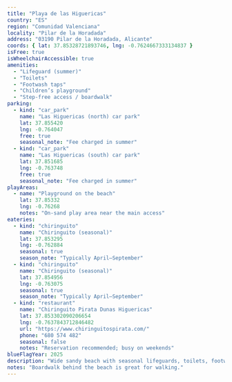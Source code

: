 ```yaml
---
title: "Playa de las Higuericas"
country: "ES"
region: "Comunidad Valenciana"
locality: "Pilar de la Horadada"
address: "03190 Pilar de la Horadada, Alicante"
coords: { lat: 37.85328721893746, lng: -0.7624667333134837 }
isFree: true
isWheelchairAccessible: true
amenities:
  - "Lifeguard (summer)"
  - "Toilets"
  - "Footwash taps"
  - "Children’s playground"
  - "Step-free access / boardwalk"
parking:
  - kind: "car_park"
    name: "Las Higuericas (north) car park"
    lat: 37.855420
    lng: -0.764047
    free: true
    seasonal_note: "Fee charged in summer"
  - kind: "car_park"
    name: "Las Higuericas (south) car park"
    lat: 37.851685
    lng: -0.763748
    free: true
    seasonal_note: "Fee charged in summer"
playAreas:
  - name: "Playground on the beach"
    lat: 37.85332
    lng: -0.76268
    notes: "On-sand play area near the main access"
eateries:
  - kind: "chiringuito"
    name: "Chiringuito (seasonal)"
    lat: 37.853295
    lng: -0.762884
    seasonal: true
    season_note: "Typically April–September"
  - kind: "chiringuito"
    name: "Chiringuito (seasonal)"
    lat: 37.854956
    lng: -0.763075
    seasonal: true
    season_note: "Typically April–September"
  - kind: "restaurant"
    name: "Chiringuito Pirata Dunas Higuericas"
    lat: 37.853302090206654
    lng: -0.7637843712846482
    url: "https://www.chiringuitospirata.com/"
    phone: "680 574 482"
    seasonal: false
    notes: "Reservation recommended; busy on weekends"
blueFlagYear: 2025
description: "Wide sandy beach with seasonal lifeguards, toilets, footwash taps and a children’s playground. Two main car parks (free, but paid in peak summer). Boardwalk behind the beach for walking."
notes: "Boardwalk behind the beach is great for walking."
---
```


